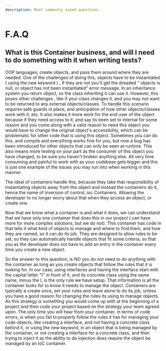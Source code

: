 ```yaml
---
description: Most commonly asked questions.
---
```


# F.A.Q

## What is this Container business, and will I need to do something with it when writing tests?

OOP languages, create objects, and pass them around where they are needed. One of the challenges of doing this, objects have to be instantiated ( using the new keyword ) , if they are not you'll get the dreaded " objects is null, or object has not been instantiated" error message. In an inheritance system you return object, so the class inheriting it can use it. However, this poses other challenges , like if your class changes it, and you may not want to be returned to any external objects/classes. To handle this scenario requires safe guards in place, and anticipation of how other objects/classes work with it, etc. It also makes it more work for the end user of the object because if they need access to it, and say its been set to internal for some reason and you come along with a valid reason to need this object you would have to change the original object's accessibility, which can be problematic for other code that is using this object. Sometimes you can do this, and compile and everything works fine for you, but now a bug has been introduced for other objects that can only be seen at runtime. This also means more testing on your part as the consumer of this object you have changed, to be sure you haven't broken anything else. All very time consuming and painful to work with as your codebase gets bigger and this is just one example of the issues you may run into when working in this manner. 

The ideal of containers handle this, because they take that responsibility of instantiating objects away from the object and instead the containers do it, hence the name of inversion of control, ioc Containers. Allowing the developer to no longer worry about that when they access an object, or create one. 

Now that we know what a container is and what it does, we can understand that we have only one container that does this in our project ( can have more for more complex solutions, but we do not). This container has code in that tells it what kind of objects to manage and where to find them, and how they are named, so it can do its job. They are designed to allow rules to be set, so they can automatically handle objects that fit some criteria, so that you as the developer does not have to add an entry in the container every time you create a new object. 

So the answer to this question, is NO you do not need to do anything with the container as long as you create objects that follow the rules that it is looking for. In our case, using interfaces and having the interface start with the capital letter "I" in front of it, and its concrete class using the same name, minus the I, is the only rule we have setup. That information is all the container looks for to know it needs to manage the object. Containers are typically a create once, set your rules and leave alone to do its job, unless you have a good reason for changing the rules its using to manage objects. As this strategy is something you would come up with at the beginning of a project and then code your project based on the strategy your team agreed upon. The only time you will hear from your container, in terms of code errors, is when you fail to properly follow the rules it has for managing your code objects, like creating a interface, and not having a concrete class behind it, or using the new keyword, in an object that is being managed by the container, or not creating a interface for a concrete class, and then trying to inject it as the ability to do injection does require the object be managed by an IoC container.



##

